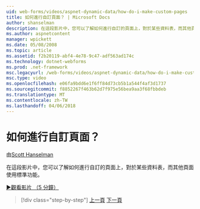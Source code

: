 ```yaml
---
uid: web-forms/videos/aspnet-dynamic-data/how-do-i-make-custom-pages
title: 如何進行自訂頁面？ | Microsoft Docs
author: shanselman
description: 在這段影片中，您可以了解如何進行自訂的頁面上，對於某些資料表，而其他頁面使用標準功能。
ms.author: aspnetcontent
manager: wpickett
ms.date: 05/08/2008
ms.topic: article
ms.assetid: f2b20119-abf4-4e78-9c47-adf563ad174c
ms.technology: dotnet-webforms
ms.prod: .net-framework
msc.legacyurl: /web-forms/videos/aspnet-dynamic-data/how-do-i-make-custom-pages
msc.type: video
ms.openlocfilehash: e06fa9bdd6e1f6ff84d73cb5b1a544f4af3d1737
ms.sourcegitcommit: f8852267f463b62d7f975e56bea9aa3f68fbbdeb
ms.translationtype: MT
ms.contentlocale: zh-TW
ms.lasthandoff: 04/06/2018
---
```

<a name="how-do-i-make-custom-pages"></a>如何進行自訂頁面？
====================
由[Scott Hanselman](https://github.com/shanselman)

在這段影片中，您可以了解如何進行自訂的頁面上，對於某些資料表，而其他頁面使用標準功能。

[&#9654;觀看影片 （5 分鐘）](https://channel9.msdn.com/Blogs/ASP-NET-Site-Videos/how-do-i-make-custom-pages)

> [!div class="step-by-step"]
> [上一頁](how-do-i-handle-business-logic-exceptions.md)
> [下一頁](how-do-i-display-unknown-datatypes.md)
